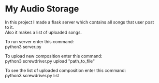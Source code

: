 My Audio Storage
================
In this project I made a flask server which contains all songs that user post to it.  
Also it makes a list of uploaded songs.  

To run server enter this command:  
python3 server.py

To upload new composition enter this command:  
python3 screwdriver.py upload "path_to_file"

To see the list of uploaded composition enter this command:  
python3 screwdriver.py list
